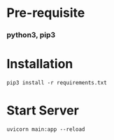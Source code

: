 # **Pre-requisite**

### python3, pip3

# **Installation**

`pip3 install -r requirements.txt`

# **Start Server**

`uvicorn main:app --reload`

